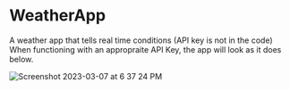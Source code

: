 # WeatherApp
A weather app that tells real time conditions (API key is not in the code)
When functioning with an appropraite API Key, the app will look as it does below.

![Screenshot 2023-03-07 at 6 37 24 PM](https://user-images.githubusercontent.com/112052735/223617988-d1db37fd-eb74-4f73-a21f-b85c0080ffda.png)
